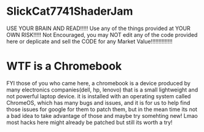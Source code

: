 # SlickCat7741ShaderJam
USE YOUR BRAIN AND READ!!!!!    Use any of the things provided at YOUR OWN RISK!!!!! Not Encouraged, you may NOT edit any of the code provided here or deplicate and sell the CODE for any Market Value!!!!!!!!!!!!!!

# WTF is a Chromebook
FYI those of you who came here, a chromebook is a device produced by many electronics companies(dell, hp, lenovo) that is a small lightweight and not powerful laptop device. it is installed with an operating system called ChromeOS, which has many bugs and issues, and it is for us to help find those issues for google for them to patch them, but in the mean time its not a bad idea to take advantage of those and maybe try somehting new! Lmao most hacks here might already be patched but still its worth a try!
